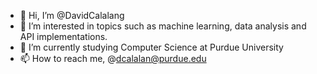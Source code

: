 - 👋 Hi, I’m @DavidCalalang
- 👀 I’m interested in topics such as machine learning, data analysis and API implementations.
- 🌱 I’m currently studying Computer Science at Purdue University
- 📫 How to reach me, @dcalalan@purdue.edu

<!---
DavidCalalang/DavidCalalang is a ✨ special ✨ repository because its `README.md` (this file) appears on your GitHub profile.
You can click the Preview link to take a look at your changes.
--->
